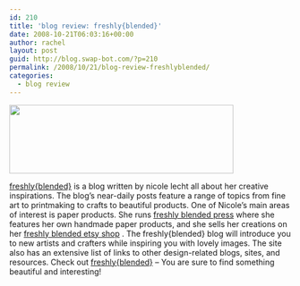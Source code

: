 ```yaml
---
id: 210
title: 'blog review: freshly{blended}'
date: 2008-10-21T06:03:16+00:00
author: rachel
layout: post
guid: http://blog.swap-bot.com/?p=210
permalink: /2008/10/21/blog-review-freshlyblended/
categories:
  - blog review
---
```

[<img src="http://blog.swap-bot.com/wp-content/uploads/2008/10/freshlyblended.gif" alt="" title="freshlyblended" width="400" height="123" class="alignnone size-full wp-image-211" srcset="http://blog.swap-bot.com/wp-content/uploads/2008/10/freshlyblended-300x92.gif 300w, http://blog.swap-bot.com/wp-content/uploads/2008/10/freshlyblended.gif 400w" sizes="(max-width: 400px) 100vw, 400px" />](http://freshlyblended.blogspot.com/)

[freshly{blended}](http://freshlyblended.blogspot.com/) is a blog written by nicole lecht all about her creative inspirations. The blog&#8217;s near-daily posts feature a range of topics from fine art to printmaking to crafts to beautiful products. One of Nicole&#8217;s main areas of interest is paper products. She runs [freshly blended press](http://www.freshlyblendedpress.com/) where she features her own handmade paper products, and she sells her creations on her [freshly blended etsy shop](http://www.etsy.com/shop.php?user_id=5016220) . The freshly{blended} blog will introduce you to new artists and crafters while inspiring you with lovely images. The site also has an extensive list of links to other design-related blogs, sites, and resources. Check out [freshly{blended}](http://freshlyblended.blogspot.com/) &#8211; You are sure to find something beautiful and interesting!